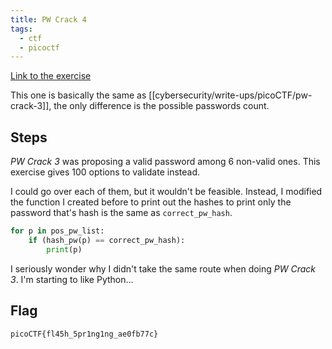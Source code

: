 ```yaml
---
title: PW Crack 4
tags: 
  - ctf
  - picoctf
---
```

[Link to the exercise](https://play.picoctf.org/practice/challenge/248)

This one is basically the same as [[cybersecurity/write-ups/picoCTF/pw-crack-3]], the only difference is the possible passwords count. 

## Steps
_PW Crack 3_ was proposing a valid password among 6 non-valid ones. This exercise gives 100 options to validate instead. 

I could go over each of them, but it wouldn't be feasible. Instead, I modified the function I created before to print out the hashes to print only the password that's hash is the same as `correct_pw_hash`.

```python
for p in pos_pw_list:
	if (hash_pw(p) == correct_pw_hash):
		print(p)
```

I seriously wonder why I didn't take the same route when doing _PW Crack 3_. I'm starting to like Python...

## Flag
`picoCTF{fl45h_5pr1ng1ng_ae0fb77c}`
